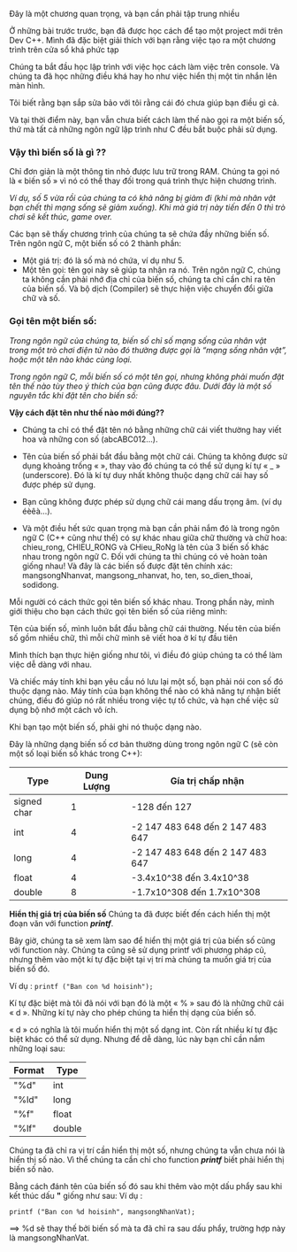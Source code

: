 Đây là một chương quan trọng, và bạn cần phải tập trung nhiều

Ở những bài trước trước, bạn đã được học cách để tạo một project mới trên Dev C++.  Mình đã đặc biệt giải thích với bạn rằng việc tạo ra một chương trình trên cửa sổ khá phức tạp 

Chúng ta bắt đầu học lập trình với việc học cách làm việc trên console. Và chúng ta đã học  những điều khá hay ho như việc hiển thị một tin nhắn lên màn hình.

Tôi biết rằng bạn sắp sửa bảo với tôi rằng cái đó chưa giúp bạn điều gì cả.

Và tại thời điểm này, bạn vẫn chưa biết cách làm thế nào gọi ra một biến số, thứ mà tất cả những  ngôn ngữ lập trình như C đều bắt buộc phải sử dụng.

### Vậy thì biến số là gì ??

Chỉ đơn giản là một thông tin nhỏ được lưu trữ trong RAM.
Chúng ta gọi nó là « biến số » vì nó có thể thay đối trong quá trình thực hiện chương trình. 

*Ví dụ, số 5 vừa rồi của chúng ta có khả năng bị giảm đi (khi mà nhân vật bạn chết thì mạng sống sẽ  giảm xuống). Khi mà giá trị này tiến đến 0 thì trò chơi sẽ kết thúc, game over.*

Các bạn sẽ thấy chương trình của chúng ta sẽ chứa đầy những biến số.  Trên ngôn ngữ C, một biến số có 2 thành phần:

- Một giá trị: đó là số mà nó chứa, ví dụ như 5.
- Một tên gọi: tên gọi này sẽ giúp ta nhận ra nó. Trên ngôn ngữ C, chúng ta không cần phải  nhớ địa chỉ của biến số, chúng ta chỉ cần chỉ ra tên của biến số. Và bộ dịch (Compiler) sẽ  thực hiện việc chuyển đổi giữa chữ và số.

### Gọi tên một biến số:

*Trong ngôn ngữ của chúng ta, biến số chỉ số mạng sống của nhân vật trong một trò chơi điện tử  nào đó thường được gọi là “mạng sống nhân vật”, hoặc một tên nào khác cùng loại.*

*Trong ngôn ngữ C, mỗi biến số có một tên gọi, nhưng không phải muốn đặt tên thế nào tùy theo  ý thích của bạn cũng được đâu. Dưới đây là một số nguyên tắc khi đặt tên cho biến số:*

**Vậy cách đặt tên như thế nào mới đúng??**

- Chúng ta chỉ có thể đặt tên nó bằng những chữ cái viết thường hay viết hoa và những con  số (abcABC012…).
- Tên của biến số phải bắt đầu bằng một chữ cái. Chúng ta không được sử dụng khoảng  trống « », thay vào đó chúng ta có thể sử dụng kí tự « _ » (underscore). Đó là kí tự duy  nhất không thuộc dạng chữ cái hay số được phép sử dụng.

- Bạn cũng không được phép sử dụng chữ cái mang dấu trọng âm. (ví dụ éèêà…).

- Và một điều hết sức quan trọng mà bạn cần phải nắm đó là trong ngôn ngữ C (C++ cũng như  thế) có sự khác nhau giữa chữ thường và chữ hoa: chieu_rong, CHIEU_RONG và  CHieu_RoNg là tên của 3 biến số khác nhau trong ngôn ngữ C. Đối với chúng ta thì chúng có vẻ  hoàn toàn giống nhau! Và đây là các biến số được đặt tên chính xác: mangsongNhanvat,  mangsong_nhanvat, ho, ten, so_dien_thoai, sodidong.

Mỗi người có cách thức gọi tên biến số khác nhau. Trong phần này, mình giới thiệu cho bạn cách  thức gọi tên biến số của riêng mình:

Tên của biến số, mình luôn bắt đầu bằng chữ cái thường.
Nếu tên của biến số gồm nhiều chữ, thì mỗi chữ mình sẽ viết hoa ở kí tự đầu tiên

Mình thích bạn thực hiện giống như tôi, vì điều đó giúp chúng ta có thể làm việc dễ dàng với  nhau.

Và chiếc máy tính khi bạn yêu cầu nó lưu lại một số, bạn  phải nói con số đó thuộc dạng nào. Máy tính của bạn không thể nào có khả năng tự nhận biết  chúng, điều đó giúp nó rất nhiều trong việc tự tổ chức, và hạn chế việc sử dụng bộ nhớ một cách  vô ích.

Khi bạn tạo một biến số, phải ghi nó thuộc dạng nào.

Đây là những dạng biến số cơ bản thường dùng trong ngôn ngữ C (sẽ còn một số loại biến số  khác trong C++):

|   Type| Dung Lượng  |  Gía trị chấp nhận |
| ------------ | ------------ | ------------ |
|  signed char |  1 |-128 đến 127  |
| int   |4   |-2 147 483 648 đến 2 147 483 647  |
| long  | 4 |-2 147 483 648 đến 2 147 483 647  |
| float  | 4  | -3.4x10^38 đến 3.4x10^38  |
| double  | 8  | -1.7x10^308 đến 1.7x10^308  |

**Hiển thị giá trị của biến số**
Chúng ta đã được biết đến cách hiển thị một đoạn văn với function  ***printf***.

Bây giờ, chúng ta sẽ xem làm sao để hiển thị một giá trị của biến số cũng với function này.  Chúng ta cũng sẽ sử dụng printf với phương pháp cũ, nhưng thêm vào một kí tự đặc biệt tại vị trí mà chúng ta muốn giá trị của biến số đó. 

Ví dụ :
`printf ("Ban con %d hoisinh"); `

Kí tự đặc biệt mà tôi đã nói với bạn đó là một « % » sau đó là những chữ cái « d ». Những kí tự này cho phép chúng ta hiển thị dạng của biến số. 

« d » có nghĩa là tôi muốn hiển thị một số dạng int. Còn rất nhiều kí tự đặc biệt khác có thể sử dụng. Nhưng để dễ dàng, lúc này bạn chỉ cần nắm những loại sau: 

|  Format | Type  |
| ------------ | ------------ |
|  "%d" | int  |
| "%ld" | long  |
| "%f"  | float  |
| "%lf"  | double  |

Chúng ta đã chỉ ra vị trí cần hiển thị một số, nhưng chúng ta vẫn chưa nói là hiển thị số nào. Vì thể chúng ta cần chỉ cho function ***printf***   biết phải hiển thị biến số nào. 

Bằng cách đánh tên của biến số đó sau khi thêm vào một dấu phẩy sau khi kết thúc dấu 
**"** giống như sau: 
Ví dụ :

`printf ("Ban con %d hoisinh", mangsongNhanVat); `

==> %d sẽ thay thế bởi biến số mà ta đã chỉ ra sau dấu phẩy, trường hợp này là mangsongNhanVat. 

